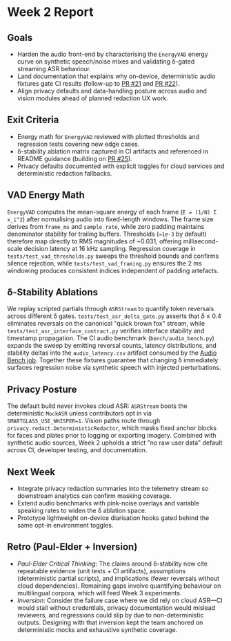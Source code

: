 # Week 2 Report

## Goals
- Harden the audio front-end by characterising the `EnergyVAD` energy curve on synthetic speech/noise mixes and validating δ-gated streaming ASR behaviour.
- Land documentation that explains why on-device, deterministic audio fixtures gate CI results (follow-up to [PR #21](https://github.com/farmountain/SmartGlass-AI-Agent/pull/21) and [PR #22](https://github.com/farmountain/SmartGlass-AI-Agent/pull/22)).
- Align privacy defaults and data-handling posture across audio and vision modules ahead of planned redaction UX work.

## Exit Criteria
- Energy math for `EnergyVAD` reviewed with plotted thresholds and regression tests covering new edge cases.
- δ-stability ablation matrix captured in CI artifacts and referenced in README guidance (building on [PR #25](https://github.com/farmountain/SmartGlass-AI-Agent/pull/25)).
- Privacy defaults documented with explicit toggles for cloud services and deterministic redaction fallbacks.

## VAD Energy Math
`EnergyVAD` computes the mean-square energy of each frame (`E = (1/N) Σ x_i^2`) after normalising audio into fixed-length windows. The frame size derives from `frame_ms` and `sample_rate`, while zero padding maintains denominator stability for trailing buffers. Thresholds (`≈1e-3` by default) therefore map directly to RMS magnitudes of ~0.031, offering millisecond-scale decision latency at 16 kHz sampling. Regression coverage in `tests/test_vad_thresholds.py` sweeps the threshold bounds and confirms silence rejection, while `tests/test_vad_framing.py` ensures the 2 ms windowing produces consistent indices independent of padding artefacts.

## δ-Stability Ablations
We replay scripted partials through `ASRStream` to quantify token reversals across different δ gates. `tests/test_asr_delta_gate.py` asserts that δ ≤ 0.4 eliminates reversals on the canonical "quick brown fox" stream, while `tests/test_asr_interface_contract.py` verifies interface stability and timestamp propagation. The CI audio benchmark (`bench/audio_bench.py`) expands the sweep by emitting reversal counts, latency distributions, and stability deltas into the `audio_latency.csv` artifact consumed by the [Audio Bench job](https://github.com/farmountain/SmartGlass-AI-Agent/actions?query=workflow%3ACI). Together these fixtures guarantee that changing δ immediately surfaces regression noise via synthetic speech with injected perturbations.

## Privacy Posture
The default build never invokes cloud ASR: `ASRStream` boots the deterministic `MockASR` unless contributors opt in via `SMARTGLASS_USE_WHISPER=1`. Vision paths route through `privacy.redact.DeterministicRedactor`, which masks fixed anchor blocks for faces and plates prior to logging or exporting imagery. Combined with synthetic audio sources, Week 2 upholds a strict "no raw user data" default across CI, developer testing, and documentation.

## Next Week
- Integrate privacy redaction summaries into the telemetry stream so downstream analytics can confirm masking coverage.
- Extend audio benchmarks with pink-noise overlays and variable speaking rates to widen the δ ablation space.
- Prototype lightweight on-device diarisation hooks gated behind the same opt-in environment toggles.

## Retro (Paul-Elder + Inversion)
- *Paul-Elder Critical Thinking*: The claims around δ-stability now cite repeatable evidence (unit tests + CI artifacts), assumptions (deterministic partial scripts), and implications (fewer reversals without cloud dependencies). Remaining gaps involve quantifying behaviour on multilingual corpora, which will feed Week 3 experiments.
- *Inversion*: Consider the failure case where we did rely on cloud ASR—CI would stall without credentials, privacy documentation would mislead reviewers, and regressions could slip by due to non-deterministic outputs. Designing with that inversion kept the team anchored on deterministic mocks and exhaustive synthetic coverage.
